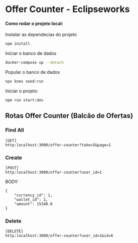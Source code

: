 # Offer Counter - Eclipseworks

#### Como rodar o projeto local:

Instalar as dependecias do projeto
```sh
npm install
```

Iniciar o banco de dados
```sh
docker-compose up --detach
```

Popular o banco de dados
```sh
npx knex seed:run
```

Iniciar o projeto
```sh
npm run start:dev
```

## Rotas Offer Counter (Balcão de Ofertas)
### Find All 
```
[GET]
http:localhost:3000/offer-counter?take=5&page=1
```
### Create
```
[POST]
http:localhost:3000/offer-counter?user_id=1
```
BODY:
```
{
    "currency_id": 1,
    "wallet_id": 1,
    "amount": 15340.0
}
```
### Delete
```
[DELETE]
http:localhost:3000/offer-counter?user_id=1&id=6
```